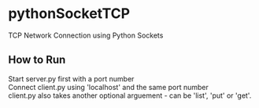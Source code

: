 # pythonSocketTCP
TCP Network Connection using Python Sockets

## How to Run

Start server.py first with a port number \
Connect client.py using 'localhost' and the same port number \
client.py also takes another optional arguement - can be 'list', 'put' or 'get'.